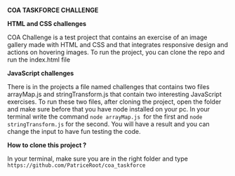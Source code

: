 **COA TASKFORCE CHALLENGE**

**HTML and CSS challenges**

COA Challenge is a test project that contains an exercise of an image gallery made with HTML and CSS and that integrates responsive design and actions on hovering images. To run the project, you can clone the repo and run the index.html file

**JavaScript challenges**

There is in the projects a file named challenges that contains two files arrayMap.js and stringTransform.js that contain two interesting JavaScript exercises. To run these two files, after cloning the project, open the folder and make sure before that you have node installed on your pc. In your terminal write the command `node arrayMap.js `for the first and `node stringTransform.js` for the second. You will have a result and you can change the input to have fun testing the code.

**How to clone this project ?**

In your terminal, make sure you are in the right folder and type `https://github.com/PatriceRoot/coa_taskforce`
